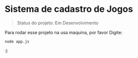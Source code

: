 <h1>Sistema de cadastro de Jogos </h1>

> Status do projeto: Em Desenvolvimento

Para rodar esse projeto na usa maquina, por favor Digite:
```
node app.js
```

:)